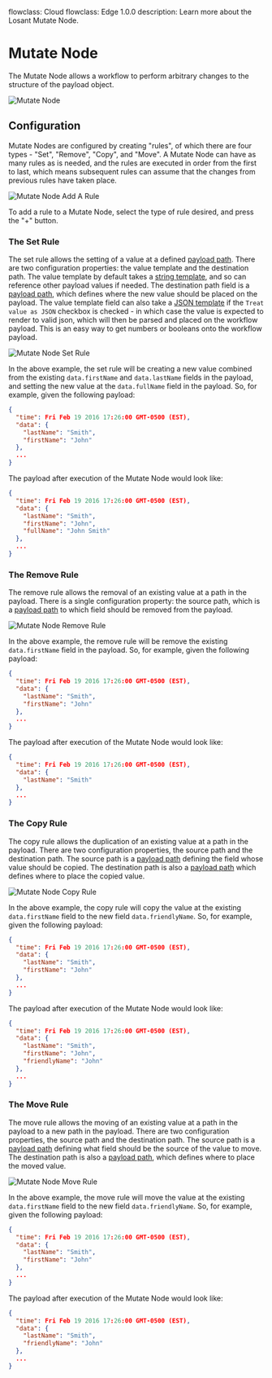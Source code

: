 flowclass: Cloud
flowclass: Edge 1.0.0
description: Learn more about the Losant Mutate Node.

# Mutate Node

The Mutate Node allows a workflow to perform arbitrary changes to the structure of the payload object.

![Mutate Node](/images/workflows/logic/mutate-node.png "Mutate Node")

## Configuration

Mutate Nodes are configured by creating "rules", of which there are four types - "Set", "Remove", "Copy", and "Move". A Mutate Node can have as many rules as is needed, and the rules are executed in order from the first to last, which means subsequent rules can assume that the changes from previous rules have taken place.

![Mutate Node Add A Rule](/images/workflows/logic/mutate-node-add-a-rule.png "Mutate Node Add A Rule")

To add a rule to a Mutate Node, select the type of rule desired, and press the "+" button.

### The Set Rule

The set rule allows the setting of a value at a defined [payload path](/workflows/accessing-payload-data/#payload-paths). There are two configuration properties: the value template and the destination path. The value template by default takes a [string template](/workflows/accessing-payload-data/#string-templates), and so can reference other payload values if needed. The destination path field is a [payload path](/workflows/accessing-payload-data/#payload-paths), which defines where the new value should be placed on the payload. The value template field can also take a [JSON template](/workflows/accessing-payload-data/#json-templates) if the `Treat value as JSON` checkbox is checked - in which case the value is expected to render to valid json, which will then be parsed and placed on the workflow payload. This is an easy way to get numbers or booleans onto the workflow payload.

![Mutate Node Set Rule](/images/workflows/logic/mutate-node-set-rule.png "Mutate Node Set Rule")

In the above example, the set rule will be creating a new value combined from the existing `data.firstName` and `data.lastName` fields in the payload, and setting the new value at the `data.fullName` field in the payload. So, for example, given the following payload:

```json
{
  "time": Fri Feb 19 2016 17:26:00 GMT-0500 (EST),
  "data": {
    "lastName": "Smith",
    "firstName": "John"
  },
  ...
}
```

The payload after execution of the Mutate Node would look like:

```json
{
  "time": Fri Feb 19 2016 17:26:00 GMT-0500 (EST),
  "data": {
    "lastName": "Smith",
    "firstName": "John",
    "fullName": "John Smith"
  },
  ...
}
```

### The Remove Rule

The remove rule allows the removal of an existing value at a path in the payload. There is a single configuration property: the source path, which is a [payload path](/workflows/accessing-payload-data/#payload-paths) to which field should be removed from the payload.

![Mutate Node Remove Rule](/images/workflows/logic/mutate-node-remove-rule.png "Mutate Node Remove Rule")

In the above example, the remove rule will be remove the existing `data.firstName` field in the payload. So, for example, given the following payload:

```json
{
  "time": Fri Feb 19 2016 17:26:00 GMT-0500 (EST),
  "data": {
    "lastName": "Smith",
    "firstName": "John"
  },
  ...
}
```

The payload after execution of the Mutate Node would look like:

```json
{
  "time": Fri Feb 19 2016 17:26:00 GMT-0500 (EST),
  "data": {
    "lastName": "Smith"
  },
  ...
}
```

### The Copy Rule

The copy rule allows the duplication of an existing value at a path in the payload. There are two configuration properties, the source path and the destination path. The source path is a [payload path](/workflows/accessing-payload-data/#payload-paths) defining the field whose value should be copied. The destination path is also a [payload path](/workflows/accessing-payload-data/#payload-paths) which defines where to place the copied value.

![Mutate Node Copy Rule](/images/workflows/logic/mutate-node-copy-rule.png "Mutate Node Copy Rule")

In the above example, the copy rule will copy the value at the existing `data.firstName` field to the new field `data.friendlyName`. So, for example, given the following payload:

```json
{
  "time": Fri Feb 19 2016 17:26:00 GMT-0500 (EST),
  "data": {
    "lastName": "Smith",
    "firstName": "John"
  },
  ...
}
```

The payload after execution of the Mutate Node would look like:

```json
{
  "time": Fri Feb 19 2016 17:26:00 GMT-0500 (EST),
  "data": {
    "lastName": "Smith",
    "firstName": "John",
    "friendlyName": "John"
  },
  ...
}
```

### The Move Rule

The move rule allows the moving of an existing value at a path in the payload to a new path in the payload. There are two configuration properties, the source path and the destination path. The source path is a [payload path](/workflows/accessing-payload-data/#payload-paths) defining what field should be the source of the value to move. The destination path is also a [payload path](/workflows/accessing-payload-data/#payload-paths), which defines where to place the moved value.

![Mutate Node Move Rule](/images/workflows/logic/mutate-node-move-rule.png "Mutate Node Move Rule")

In the above example, the move rule will move the value at the existing `data.firstName` field to the new field `data.friendlyName`. So, for example, given the following payload:

```json
{
  "time": Fri Feb 19 2016 17:26:00 GMT-0500 (EST),
  "data": {
    "lastName": "Smith",
    "firstName": "John"
  },
  ...
}
```

The payload after execution of the Mutate Node would look like:

```json
{
  "time": Fri Feb 19 2016 17:26:00 GMT-0500 (EST),
  "data": {
    "lastName": "Smith",
    "friendlyName": "John"
  },
  ...
}
```
